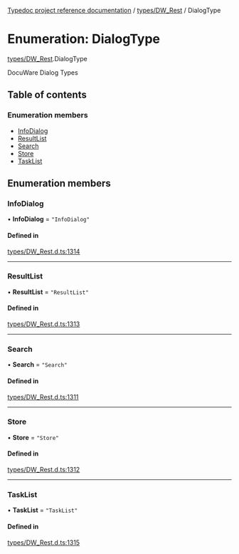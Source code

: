 [Typedoc project reference documentation](../README.md) / [types/DW_Rest](../modules/types_dw_rest.md) / DialogType

# Enumeration: DialogType

[types/DW_Rest](../modules/types_dw_rest.md).DialogType

DocuWare Dialog Types

## Table of contents

### Enumeration members

- [InfoDialog](types_dw_rest.dialogtype.md#infodialog)
- [ResultList](types_dw_rest.dialogtype.md#resultlist)
- [Search](types_dw_rest.dialogtype.md#search)
- [Store](types_dw_rest.dialogtype.md#store)
- [TaskList](types_dw_rest.dialogtype.md#tasklist)

## Enumeration members

### InfoDialog

• **InfoDialog** = `"InfoDialog"`

#### Defined in

[types/DW_Rest.d.ts:1314](https://github.com/DocuWare/REST-Sample-TS/blob/828b3d4/src/types/DW_Rest.d.ts#L1314)

___

### ResultList

• **ResultList** = `"ResultList"`

#### Defined in

[types/DW_Rest.d.ts:1313](https://github.com/DocuWare/REST-Sample-TS/blob/828b3d4/src/types/DW_Rest.d.ts#L1313)

___

### Search

• **Search** = `"Search"`

#### Defined in

[types/DW_Rest.d.ts:1311](https://github.com/DocuWare/REST-Sample-TS/blob/828b3d4/src/types/DW_Rest.d.ts#L1311)

___

### Store

• **Store** = `"Store"`

#### Defined in

[types/DW_Rest.d.ts:1312](https://github.com/DocuWare/REST-Sample-TS/blob/828b3d4/src/types/DW_Rest.d.ts#L1312)

___

### TaskList

• **TaskList** = `"TaskList"`

#### Defined in

[types/DW_Rest.d.ts:1315](https://github.com/DocuWare/REST-Sample-TS/blob/828b3d4/src/types/DW_Rest.d.ts#L1315)
